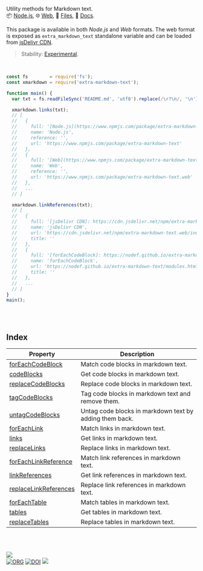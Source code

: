 Utility methods for Markdown text.<br>
📦 [Node.js](https://www.npmjs.com/package/extra-markdown-text),
🌐 [Web](https://www.npmjs.com/package/extra-markdown-text.web),
📜 [Files](https://unpkg.com/extra-markdown-text/),
📰 [Docs](https://nodef.github.io/extra-markdown-text/).

This package is available in both *Node.js* and *Web* formats. The web format
is exposed as `extra_markdown_text` standalone variable and can be loaded from
[jsDelivr CDN].

> Stability: [Experimental](https://www.youtube.com/watch?v=L1j93RnIxEo).

[jsDelivr CDN]: https://cdn.jsdelivr.net/npm/extra-markdown-text.web/index.js

<br>

```javascript
const fs        = require('fs');
const xmarkdown = require('extra-markdown-text');

function main() {
  var txt = fs.readFileSync('README.md', 'utf8').replace(/\r?\n/, '\n');

  xmarkdown.links(txt);
  // [
  //   {
  //     full: '[Node.js](https://www.npmjs.com/package/extra-markdown-text)',
  //     name: 'Node.js',
  //     reference: '',
  //     url: 'https://www.npmjs.com/package/extra-markdown-text'
  //   },
  //   {
  //     full: '[Web](https://www.npmjs.com/package/extra-markdown-text.web)',
  //     name: 'Web',
  //     reference: '',
  //     url: 'https://www.npmjs.com/package/extra-markdown-text.web'
  //   },
  //   ...
  // ]

  xmarkdown.linkReferences(txt);
  // [
  //   {
  //     full: '[jsDelivr CDN]: https://cdn.jsdelivr.net/npm/extra-markdown-text.web/index.js',
  //     name: 'jsDelivr CDN',
  //     url: 'https://cdn.jsdelivr.net/npm/extra-markdown-text.web/index.js',
  //     title: ''
  //   },
  //   {
  //     full: '[forEachCodeBlock]: https://nodef.github.io/extra-markdown-text/modules.html#forEachCodeBlock',
  //     name: 'forEachCodeBlock',
  //     url: 'https://nodef.github.io/extra-markdown-text/modules.html#forEachCodeBlock',
  //     title: ''
  //   },
  //   ...
  // ]
}
main();
```

<br>
<br>


## Index

| Property | Description |
|  ----  |  ----  |
| [forEachCodeBlock] | Match code blocks in markdown text. |
| [codeBlocks] | Get code blocks in markdown text. |
| [replaceCodeBlocks] | Replace code blocks in markdown text. |
| [tagCodeBlocks] | Tag code blocks in markdown text and remove them. |
| [untagCodeBlocks] | Untag code blocks in markdown text by adding them back. |
| [forEachLink] | Match links in markdown text. |
| [links] | Get links in markdown text. |
| [replaceLinks] | Replace links in markdown text. |
| [forEachLinkReference] | Match link references in markdown text. |
| [linkReferences] | Get link references in markdown text. |
| [replaceLinkReferences] | Replace link references in markdown text. |
| [forEachTable] | Match tables in markdown text. |
| [tables] | Get tables in markdown text. |
| [replaceTables] | Replace tables in markdown text. |

<br>
<br>

[![](https://img.youtube.com/vi/bJirgZjBqNg/maxresdefault.jpg)](https://www.youtube.com/watch?v=bJirgZjBqNg)<br>
[![ORG](https://img.shields.io/badge/org-nodef-green?logo=Org)](https://nodef.github.io)
[![DOI](https://zenodo.org/badge/476812269.svg)](https://zenodo.org/badge/latestdoi/476812269)
![](https://ga-beacon.deno.dev/G-RC63DPBH3P:SH3Eq-NoQ9mwgYeHWxu7cw/github.com/nodef/extra-markdown-text)

[forEachCodeBlock]: https://nodef.github.io/extra-markdown-text/modules.html#forEachCodeBlock
[codeBlocks]: https://nodef.github.io/extra-markdown-text/modules.html#codeBlocks
[replaceCodeBlocks]: https://nodef.github.io/extra-markdown-text/modules.html#replaceCodeBlocks
[tagCodeBlocks]: https://nodef.github.io/extra-markdown-text/modules.html#tagCodeBlocks
[untagCodeBlocks]: https://nodef.github.io/extra-markdown-text/modules.html#untagCodeBlocks
[forEachLink]: https://nodef.github.io/extra-markdown-text/modules.html#forEachLink
[links]: https://nodef.github.io/extra-markdown-text/modules.html#links
[replaceLinks]: https://nodef.github.io/extra-markdown-text/modules.html#replaceLinks
[forEachLinkReference]: https://nodef.github.io/extra-markdown-text/modules.html#forEachLinkReference
[linkReferences]: https://nodef.github.io/extra-markdown-text/modules.html#linkReferences
[replaceLinkReferences]: https://nodef.github.io/extra-markdown-text/modules.html#replaceLinkReferences
[forEachTable]: https://nodef.github.io/extra-markdown-text/modules.html#forEachTable
[tables]: https://nodef.github.io/extra-markdown-text/modules.html#tables
[replaceTables]: https://nodef.github.io/extra-markdown-text/modules.html#replaceTables
